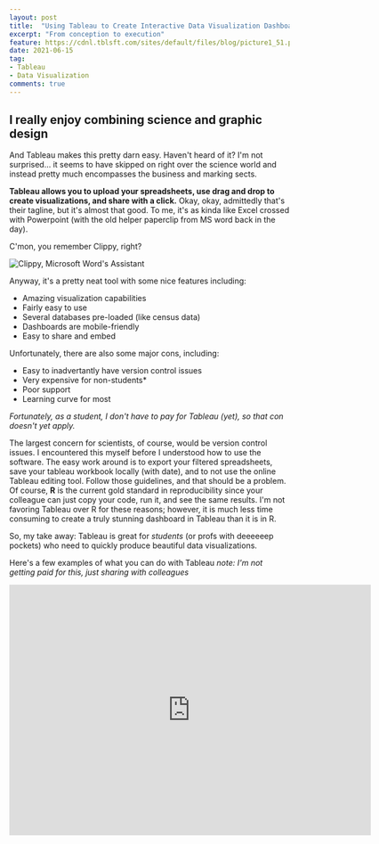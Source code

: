 ```yaml
---
layout: post
title:  "Using Tableau to Create Interactive Data Visualization Dashboards"
excerpt: "From conception to execution"
feature: https://cdnl.tblsft.com/sites/default/files/blog/picture1_51.png
date: 2021-06-15
tag:
- Tableau 
- Data Visualization
comments: true
---
```


## I really enjoy combining science and graphic design

And Tableau makes this pretty darn easy. Haven't heard of it? I'm not surprised... it seems to have skipped on right over the science world and instead pretty much encompasses the business and marking sects. 

**Tableau allows you to upload your spreadsheets, use drag and drop to create visualizations, and share with a click.** Okay, okay, admittedly that's their tagline, but it's almost that good. To me, it's as kinda like Excel crossed with Powerpoint (with the old helper paperclip from MS word back in the day). 

C'mon, you remember Clippy, right? 

![Clippy, Microsoft Word's Assistant](https://cdn.geekwire.com/wp-content/uploads/2019/05/Clippy.jpg.jpg)

Anyway, it's a pretty neat tool with some nice features including:
* Amazing visualization capabilities
* Fairly easy to use
* Several databases pre-loaded (like census data)
* Dashboards are mobile-friendly
* Easy to share and embed

Unfortunately, there are also some major cons, including:
* Easy to inadvertantly have version control issues
* Very expensive for non-students*
* Poor support
* Learning curve for most

*Fortunately, as a student, I don't have to pay for Tableau (yet), so that con doesn't yet apply.*

The largest concern for scientists, of course, would be version control issues. I encountered this myself before I understood how to use the software. The easy work around is to export your filtered spreadsheets, save your tableau workbook locally (with date), and to not use the online Tableau editing tool. Follow those guidelines, and that should be a problem. Of course, **R** is the current gold standard in reproducibility since your colleague can just copy your code, run it, and see the same results. I'm not favoring Tableau over R for these reasons; however, it is much less time consuming to create a truly stunning dashboard in Tableau than it is in R. 

So, my take away: Tableau is great for *students* (or profs with deeeeeep pockets) who need to quickly produce beautiful data visualizations.

Here's a few examples of what you can do with Tableau *note: I'm not getting paid for this, just sharing with colleagues*


<iframe seamless frameborder="0" src="https://public.tableau.com/views/inat_play/Dashboard1?:embed=yes&:display_count=yes&:showVizHome=no" width = '650' height = '450' scrolling='yes' ></iframe> 

